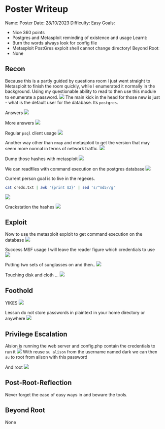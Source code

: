 # Poster Writeup

Name: Poster
Date:  28/10/2023
Difficulty:  Easy
Goals:  
- Nice 360 points 
- Postgres and Metasploit reminding of existence and usage 
Learnt:
- Burn the words always look for config file 
- Metasploit PostGres exploit shell cannot change directory!
Beyond Root:
- None
## Recon

Because this is a partly guided by questions room I just went straight to Metasploit to finish the room quickly, while I enumerated it normally in the background. Using my questionable ability to read to then use this module to enumerate a password.
![](postgresisnotaswordfish.png)
The main kick in the head for those new is just - what is the default user for the database. Its `postgres`.

Answers
![](msfpostgresmodules.png)

More answers
![](dumpage.png)

Regular `psql` client usage
![](wecanalsobelegitimatelookingwithpsqlclient.png)

Another way other than `nmap` and metasploit to get the version that may seem more normal in terms of network traffic. 
![](serverversion.png)

Dump those hashes with metasploit
![](hashes.png)

We can readfiles with command execution on the postgres database 
![](readfile.png)

Current person goal is to live in the regexes.
```bash
cat creds.txt | awk '{print $2}' | sed 's/^md5//g'
```
![](nomd5stub.png)

Crackstation the hashes
![](sadhashcatnotinrockyou.png)

## Exploit

Now to use the metasploit exploit to get command execution on the database
![](exploitoclock.png)

Success MSF usage I will leave the reader figure which credentials to use 
![](msfshell.png)

Putting two sets of sunglasses on and then..
![](checkwecanruninmemoryandbackgroundashellfor2is1and1isnone.png)

Touching disk and cloth ...
![](touchingdiskandcloth.png)

## Foothold

YIKES
![](darkscredntials.png)

Lesson do not store passwords in plaintext in your home directory or anywhere
![](sshinasdark.png)

## Privilege Escalation

Alsion is running the web server and config.php contain the credentials to run it
![](configforthepass.png)
With reuse `su alison` from the username named dark we can then `su` to root from alison with this password  

And root
![](root.png)

## Post-Root-Reflection  

Never forget the ease of easy ways in and beware the tools.
## Beyond Root

None 


